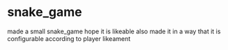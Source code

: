 # snake_game
made a small snake_game hope it is likeable also made it in a way that it is configurable according to player likeament
